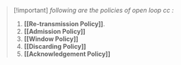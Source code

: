 >[!important] *following are the policies of open loop cc :*
>1. **[[Re-transmission Policy]]**.
>2. **[[Admission Policy]]**
>3. **[[Window Policy]]**
>4. **[[Discarding Policy]]**
>5. **[[Acknowledgement Policy]]**
